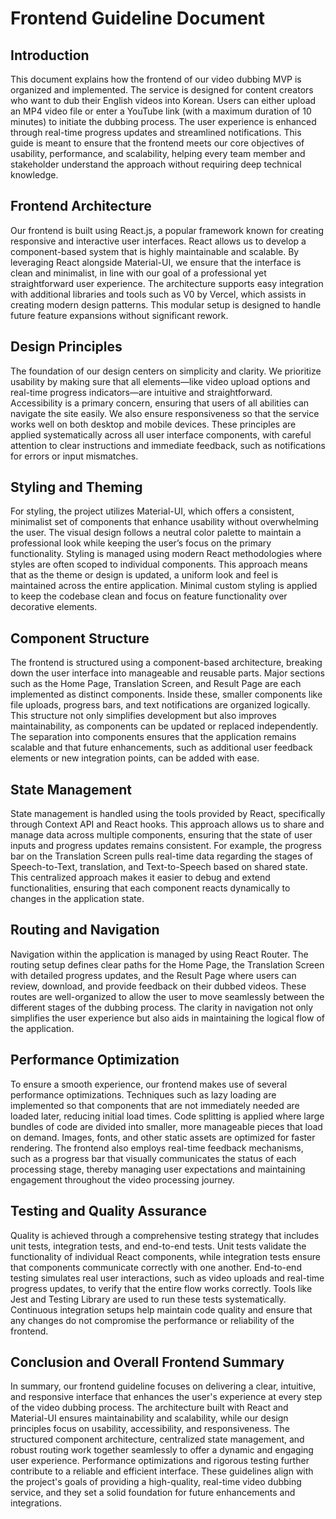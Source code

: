 # Frontend Guideline Document

## Introduction

This document explains how the frontend of our video dubbing MVP is organized and implemented. The service is designed for content creators who want to dub their English videos into Korean. Users can either upload an MP4 video file or enter a YouTube link (with a maximum duration of 10 minutes) to initiate the dubbing process. The user experience is enhanced through real-time progress updates and streamlined notifications. This guide is meant to ensure that the frontend meets our core objectives of usability, performance, and scalability, helping every team member and stakeholder understand the approach without requiring deep technical knowledge.

## Frontend Architecture

Our frontend is built using React.js, a popular framework known for creating responsive and interactive user interfaces. React allows us to develop a component-based system that is highly maintainable and scalable. By leveraging React alongside Material-UI, we ensure that the interface is clean and minimalist, in line with our goal of a professional yet straightforward user experience. The architecture supports easy integration with additional libraries and tools such as V0 by Vercel, which assists in creating modern design patterns. This modular setup is designed to handle future feature expansions without significant rework.

## Design Principles

The foundation of our design centers on simplicity and clarity. We prioritize usability by making sure that all elements—like video upload options and real-time progress indicators—are intuitive and straightforward. Accessibility is a primary concern, ensuring that users of all abilities can navigate the site easily. We also ensure responsiveness so that the service works well on both desktop and mobile devices. These principles are applied systematically across all user interface components, with careful attention to clear instructions and immediate feedback, such as notifications for errors or input mismatches.

## Styling and Theming

For styling, the project utilizes Material-UI, which offers a consistent, minimalist set of components that enhance usability without overwhelming the user. The visual design follows a neutral color palette to maintain a professional look while keeping the user’s focus on the primary functionality. Styling is managed using modern React methodologies where styles are often scoped to individual components. This approach means that as the theme or design is updated, a uniform look and feel is maintained across the entire application. Minimal custom styling is applied to keep the codebase clean and focus on feature functionality over decorative elements.

## Component Structure

The frontend is structured using a component-based architecture, breaking down the user interface into manageable and reusable parts. Major sections such as the Home Page, Translation Screen, and Result Page are each implemented as distinct components. Inside these, smaller components like file uploads, progress bars, and text notifications are organized logically. This structure not only simplifies development but also improves maintainability, as components can be updated or replaced independently. The separation into components ensures that the application remains scalable and that future enhancements, such as additional user feedback elements or new integration points, can be added with ease.

## State Management

State management is handled using the tools provided by React, specifically through Context API and React hooks. This approach allows us to share and manage data across multiple components, ensuring that the state of user inputs and progress updates remains consistent. For example, the progress bar on the Translation Screen pulls real-time data regarding the stages of Speech-to-Text, translation, and Text-to-Speech based on shared state. This centralized approach makes it easier to debug and extend functionalities, ensuring that each component reacts dynamically to changes in the application state.

## Routing and Navigation

Navigation within the application is managed by using React Router. The routing setup defines clear paths for the Home Page, the Translation Screen with detailed progress updates, and the Result Page where users can review, download, and provide feedback on their dubbed videos. These routes are well-organized to allow the user to move seamlessly between the different stages of the dubbing process. The clarity in navigation not only simplifies the user experience but also aids in maintaining the logical flow of the application.

## Performance Optimization

To ensure a smooth experience, our frontend makes use of several performance optimizations. Techniques such as lazy loading are implemented so that components that are not immediately needed are loaded later, reducing initial load times. Code splitting is applied where large bundles of code are divided into smaller, more manageable pieces that load on demand. Images, fonts, and other static assets are optimized for faster rendering. The frontend also employs real-time feedback mechanisms, such as a progress bar that visually communicates the status of each processing stage, thereby managing user expectations and maintaining engagement throughout the video processing journey.

## Testing and Quality Assurance

Quality is achieved through a comprehensive testing strategy that includes unit tests, integration tests, and end-to-end tests. Unit tests validate the functionality of individual React components, while integration tests ensure that components communicate correctly with one another. End-to-end testing simulates real user interactions, such as video uploads and real-time progress updates, to verify that the entire flow works correctly. Tools like Jest and Testing Library are used to run these tests systematically. Continuous integration setups help maintain code quality and ensure that any changes do not compromise the performance or reliability of the frontend.

## Conclusion and Overall Frontend Summary

In summary, our frontend guideline focuses on delivering a clear, intuitive, and responsive interface that enhances the user's experience at every step of the video dubbing process. The architecture built with React and Material-UI ensures maintainability and scalability, while our design principles focus on usability, accessibility, and responsiveness. The structured component architecture, centralized state management, and robust routing work together seamlessly to offer a dynamic and engaging user experience. Performance optimizations and rigorous testing further contribute to a reliable and efficient interface. These guidelines align with the project's goals of providing a high-quality, real-time video dubbing service, and they set a solid foundation for future enhancements and integrations.

